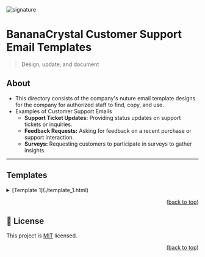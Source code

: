 
  <img src="https://files.slack.com/files-pri/T019PGLEKLM-F07C927AC59/bananacrystal-logo-full.png" alt="signature" >
<a name="readme-top"></a>

# BananaCrystal Customer Support Email Templates
> Design, update, and document

## About
- This directory consists of the company's nuture email template designs for the company for authorized staff to find, copy, and use.
- Examples of Customer Support Emails
  - <strong>Support Ticket Updates:</strong> Providing status updates on support tickets or inquiries.
  - <strong>Feedback Requests:</strong> Asking for feedback on a recent purchase or support interaction.
  - <strong>Surveys:</strong> Requesting customers to participate in surveys to gather insights.

---
## Templates
 <details>
   <summary>[Template 1](./template_1.html)
 </summary>
    <ul>
    <li><strong>Description:</strong> 
      <p> Sent after a customer places an order, confirming the details of their purchase.</p>
      <li>- See Demo</li>
      <li>- Get Code</li>
    </li>
  </ul>
 </details>
</ul>

 </details> 

<p align="right">(<a href="#readme-top">back to top</a>)</p>

<!-- LICENSE -->

## 📝 License <a name="license"></a>

This project is [MIT](./LICENSE.md) licensed.

<p align="right">(<a href="#readme-top">back to top</a>)</p>
